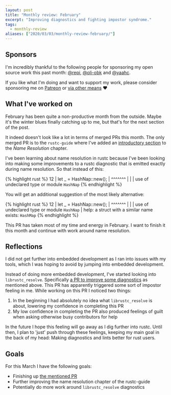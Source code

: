 ```yaml
---
layout: post
title: "Monthly review: February"
excerpt: "Improving diagnostics and fighting impostor syndrome."
tags:
  - monthly-review
aliases: ["2020/03/03/monthly-review-february/"]
---
```


## Sponsors

I'm incredibly thankful to the following people for sponsoring my open source
work this past month: [@repi], [@oli-obk] and [@yaahc].

If you like what I'm doing and want to support my work, please consider
sponsoring me on [Patreon][patreon] or [via other
means](https://phansch.net/thanks) :heart:

## What I've worked on

February has been quite a non-productive month from the outside. Maybe it's the
winter blues finally catching up to me, but that's for the next section of the
post.

It indeed doesn't look like a lot in terms of merged PRs this month. The only
merged PR is to the `rustc-guide` where I've added an [introductory
section][rustc_guide_pr] to the _Name Resolution_ chapter.

I've been learning about name resolution in rustc because I've been looking into
making some improvements to a rustc diagnostic that is emitted exactly during
name resolution. So that instead of this:

{% highlight rust %}
12 |  let _ = HashNap::new();
   |          ^^^^^^^
   |          |
   |          use of undeclared type or module `HashNap`
{% endhighlight %}

You will get an additional suggestion of the most likely alternative:


{% highlight rust %}
12 |  let _ = HashNap::new();
   |          ^^^^^^^
   |          |
   |          use of undeclared type or module `HashNap`
   |          help: a struct with a similar name exists: `HashMap`
{% endhighlight %}

This PR has taken most of my time and energy in February. I want to finish it
this month and continue with work around name resolution.

## Reflections

I did not get further into embedded development as I ran into issues with my
tools, which I was hoping to avoid by jumping into embedded development.

Instead of doing more embedded development, I've started looking into
`librustc_resolve`. Specifically [a PR to improve some diagnostics][resolve_pr]
as mentioned above.  This PR has apparently triggered some sort of impostor
feeling in me. While working on this PR I noticed two things:

1. In the beginning I had absolutely no idea what `librustc_resolve` is about,
   lowering my confidence in completing this PR
2. My low confidence in completing the PR also produced feelings of guilt when
   asking otherwise busy contributors for help

In the future I hope this feeling will go away as I dig further into rustc.
Until then, I plan to 'just' push through these feelings, keeping my main goal
in the back of my head: Making diagnostics and lints better for rust users.

## Goals

For this March I have the following goals:

* Finishing up [the mentioned PR][resolve_pr]
* Further improving the name resolution chapter of the rustc-guide
* Potentially do more work around `librustc_resolve` diagnostics

[sponsoring blog post]: https://phansch.net/2019/10/21/sponsoring/
[thanks page]: https://phansch.net/thanks/
[sponsorship profile]: https://github.com/sponsors/phansch
[paypal.me profile]: https://www.paypal.me/philhansch
[@oli-obk]: https://github.com/oli-obk
[@yaahc]: https://github.com/yaahc
[@repi]: https://github.com/repi
[glossary]: https://github.com/rust-embedded/book/pull/223
[util_dev]: https://github.com/rust-lang/rust-clippy/pull/5109
[embedded_post]: /2020/01/14/exploring-embedded-rust-part-1/
[diag]: https://github.com/rust-lang/rust/issues/56982
[resolve_pr]: https://github.com/rust-lang/rust/pull/68850
[Patreon]: https://www.patreon.com/philhansch
[rustc_guide_pr]: https://github.com/rust-lang/rustc-guide/pull/590/files#diff-334e46ef0ebca8ba3936db3ac8ae0d7dR3
